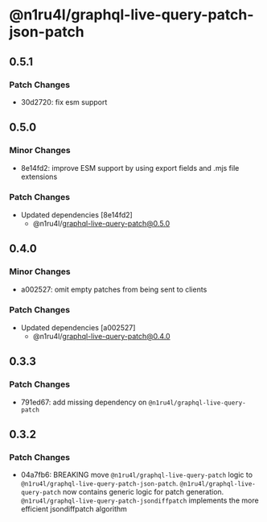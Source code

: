 # @n1ru4l/graphql-live-query-patch-json-patch

## 0.5.1

### Patch Changes

- 30d2720: fix esm support

## 0.5.0

### Minor Changes

- 8e14fd2: improve ESM support by using export fields and .mjs file extensions

### Patch Changes

- Updated dependencies [8e14fd2]
  - @n1ru4l/graphql-live-query-patch@0.5.0

## 0.4.0

### Minor Changes

- a002527: omit empty patches from being sent to clients

### Patch Changes

- Updated dependencies [a002527]
  - @n1ru4l/graphql-live-query-patch@0.4.0

## 0.3.3

### Patch Changes

- 791ed67: add missing dependency on `@n1ru4l/graphql-live-query-patch`

## 0.3.2

### Patch Changes

- 04a7fb6: BREAKING move `@n1ru4l/graphql-live-query-patch` logic to `@n1ru4l/graphql-live-query-patch-json-patch`. `@n1ru4l/graphql-live-query-patch` now contains generic logic for patch generation. `@n1ru4l/graphql-live-query-patch-jsondiffpatch` implements the more efficient jsondiffpatch algorithm
